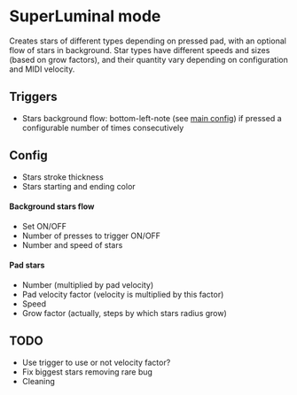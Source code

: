 SuperLuminal mode
=======
Creates stars of different types depending on pressed pad, with an optional flow of stars in background. Star types have different speeds and sizes (based on grow factors), and their quantity vary depending on configuration and MIDI velocity.

## Triggers
- Stars background flow: bottom-left-note (see [main config](config.properties)) if pressed a configurable number of times consecutively

## Config
- Stars stroke thickness
- Stars starting and ending color
#### Background stars flow
- Set ON/OFF
- Number of presses to trigger ON/OFF
- Number and speed of stars
#### Pad stars
- Number (multiplied by pad velocity)
- Pad velocity factor (velocity is multiplied by this factor)
- Speed
- Grow factor (actually, steps by which stars radius grow)

## TODO
- Use trigger to use or not velocity factor?
- Fix biggest stars removing rare bug
- Cleaning

